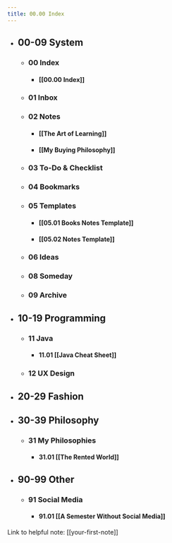 ```yaml
---
title: 00.00 Index
---
```


- ## 00-09 System
	- ### 00 Index
		- #### [[00.00 Index]]
	- ### 01 Inbox
	- ### 02 Notes
		- #### [[The Art of Learning]]
		- #### [[My Buying Philosophy]]
	- ### 03 To-Do & Checklist
	- ### 04 Bookmarks
	- ### 05 Templates
		- #### [[05.01 Books Notes Template]]
		- #### [[05.02 Notes Template]]
	- ### 06 Ideas
	- ### 08 Someday
	- ### 09 Archive
- ## 10-19 Programming
	- ### 11 Java
		- #### 11.01 [[Java Cheat Sheet]]
	- ### 12 UX Design
- ## 20-29 Fashion
- ## 30-39 Philosophy
	- ### 31 My Philosophies
		- #### 31.01 [[The Rented World]] 
- ## 90-99 Other
	- ### 91 Social Media
		- #### 91.01 [[A Semester Without Social Media]]


Link to helpful note:
[[your-first-note]]
